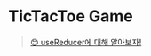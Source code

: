 TicTacToe Game
=====

> [😊 useReducer에 대해 알아보자!](https://silent-park-6cb.notion.site/TicTacToe-useReducer-baef1f4c4d8a421cac14ec1e1d3134e5)


  
